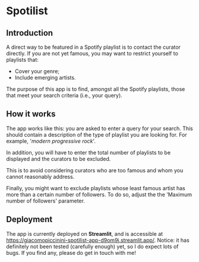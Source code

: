 # Spotilist

## Introduction
A direct way to be featured in a Spotify playlist is to contact the curator directly. If you are not yet famous, you may want to restrict yourself to playlists that:

- Cover your genre;
- Include emerging artists.

The purpose of this app is to find, amongst all the Spotify playlists, those that meet your search criteria (i.e., your query).

## How it works
The app works like this: you are asked to enter a query for your search. This should contain a description of the type of playlist you are looking for. For example, '*modern progressive rock*'.

In addition, you will have to enter the total number of playlists to be displayed and the curators to be excluded.

This is to avoid considering curators who are too famous and whom you cannot reasonably address.

Finally, you might want to exclude playlists whose least famous artist has more than a certain number of followers. To do so, adjust the the 'Maximum number of followers' parameter.

## Deployment

The app is currently deployed on **Streamlit**, and is accessible at https://giacomopiccinini-spotilist-app-d9om9j.streamlit.app/. Notice: it has definitely not been tested (carefully enough) yet, so I do expect lots of bugs. If you find any, please do get in touch with me!
